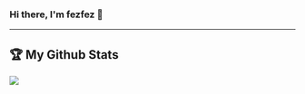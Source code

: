 ### Hi there, I'm fezfez 👦

---

## :trophy: My Github Stats
<p align="left" justify="center">
  <a href="https://github.com/archtaqi/github-readme-stats" target="_blank" justify="center">
    <img align="center" src="https://github-readme-stats.vercel.app/api?username=fezfez&show_icons=true&title_color=2e2e2e&hide=issues&include_all_commits=true&count_private=true"/>
  </a>
</p>
